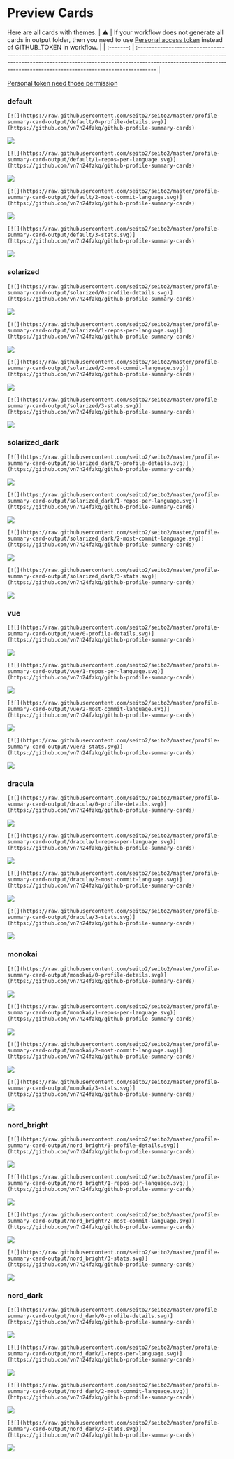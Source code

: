 
# Preview Cards

Here are all cards with themes.
| :warning: | If your workflow does not generate all cards in output folder, then you need to use [Personal access token](https://docs.github.com/en/actions/configuring-and-managing-workflows/creating-and-storing-encrypted-secrets) instead of GITHUB_TOKEN in workflow. |
| :-------: | :------------------------------------------------------------------------------------------------------------------------------------------------------------------------------------------------------------------------------------------------ |

[Personal token need those permission](https://github.com/vn7n24fzkq/github-profile-summary-cards/wiki/Personal-access-token-permissions)


### default


```
[![](https://raw.githubusercontent.com/seito2/seito2/master/profile-summary-card-output/default/0-profile-details.svg)](https://github.com/vn7n24fzkq/github-profile-summary-cards)
```
![](https://raw.githubusercontent.com/seito2/seito2/master/profile-summary-card-output/default/0-profile-details.svg)


```
[![](https://raw.githubusercontent.com/seito2/seito2/master/profile-summary-card-output/default/1-repos-per-language.svg)](https://github.com/vn7n24fzkq/github-profile-summary-cards)
```
![](https://raw.githubusercontent.com/seito2/seito2/master/profile-summary-card-output/default/1-repos-per-language.svg)


```
[![](https://raw.githubusercontent.com/seito2/seito2/master/profile-summary-card-output/default/2-most-commit-language.svg)](https://github.com/vn7n24fzkq/github-profile-summary-cards)
```
![](https://raw.githubusercontent.com/seito2/seito2/master/profile-summary-card-output/default/2-most-commit-language.svg)


```
[![](https://raw.githubusercontent.com/seito2/seito2/master/profile-summary-card-output/default/3-stats.svg)](https://github.com/vn7n24fzkq/github-profile-summary-cards)
```
![](https://raw.githubusercontent.com/seito2/seito2/master/profile-summary-card-output/default/3-stats.svg)


### solarized


```
[![](https://raw.githubusercontent.com/seito2/seito2/master/profile-summary-card-output/solarized/0-profile-details.svg)](https://github.com/vn7n24fzkq/github-profile-summary-cards)
```
![](https://raw.githubusercontent.com/seito2/seito2/master/profile-summary-card-output/solarized/0-profile-details.svg)


```
[![](https://raw.githubusercontent.com/seito2/seito2/master/profile-summary-card-output/solarized/1-repos-per-language.svg)](https://github.com/vn7n24fzkq/github-profile-summary-cards)
```
![](https://raw.githubusercontent.com/seito2/seito2/master/profile-summary-card-output/solarized/1-repos-per-language.svg)


```
[![](https://raw.githubusercontent.com/seito2/seito2/master/profile-summary-card-output/solarized/2-most-commit-language.svg)](https://github.com/vn7n24fzkq/github-profile-summary-cards)
```
![](https://raw.githubusercontent.com/seito2/seito2/master/profile-summary-card-output/solarized/2-most-commit-language.svg)


```
[![](https://raw.githubusercontent.com/seito2/seito2/master/profile-summary-card-output/solarized/3-stats.svg)](https://github.com/vn7n24fzkq/github-profile-summary-cards)
```
![](https://raw.githubusercontent.com/seito2/seito2/master/profile-summary-card-output/solarized/3-stats.svg)


### solarized_dark


```
[![](https://raw.githubusercontent.com/seito2/seito2/master/profile-summary-card-output/solarized_dark/0-profile-details.svg)](https://github.com/vn7n24fzkq/github-profile-summary-cards)
```
![](https://raw.githubusercontent.com/seito2/seito2/master/profile-summary-card-output/solarized_dark/0-profile-details.svg)


```
[![](https://raw.githubusercontent.com/seito2/seito2/master/profile-summary-card-output/solarized_dark/1-repos-per-language.svg)](https://github.com/vn7n24fzkq/github-profile-summary-cards)
```
![](https://raw.githubusercontent.com/seito2/seito2/master/profile-summary-card-output/solarized_dark/1-repos-per-language.svg)


```
[![](https://raw.githubusercontent.com/seito2/seito2/master/profile-summary-card-output/solarized_dark/2-most-commit-language.svg)](https://github.com/vn7n24fzkq/github-profile-summary-cards)
```
![](https://raw.githubusercontent.com/seito2/seito2/master/profile-summary-card-output/solarized_dark/2-most-commit-language.svg)


```
[![](https://raw.githubusercontent.com/seito2/seito2/master/profile-summary-card-output/solarized_dark/3-stats.svg)](https://github.com/vn7n24fzkq/github-profile-summary-cards)
```
![](https://raw.githubusercontent.com/seito2/seito2/master/profile-summary-card-output/solarized_dark/3-stats.svg)


### vue


```
[![](https://raw.githubusercontent.com/seito2/seito2/master/profile-summary-card-output/vue/0-profile-details.svg)](https://github.com/vn7n24fzkq/github-profile-summary-cards)
```
![](https://raw.githubusercontent.com/seito2/seito2/master/profile-summary-card-output/vue/0-profile-details.svg)


```
[![](https://raw.githubusercontent.com/seito2/seito2/master/profile-summary-card-output/vue/1-repos-per-language.svg)](https://github.com/vn7n24fzkq/github-profile-summary-cards)
```
![](https://raw.githubusercontent.com/seito2/seito2/master/profile-summary-card-output/vue/1-repos-per-language.svg)


```
[![](https://raw.githubusercontent.com/seito2/seito2/master/profile-summary-card-output/vue/2-most-commit-language.svg)](https://github.com/vn7n24fzkq/github-profile-summary-cards)
```
![](https://raw.githubusercontent.com/seito2/seito2/master/profile-summary-card-output/vue/2-most-commit-language.svg)


```
[![](https://raw.githubusercontent.com/seito2/seito2/master/profile-summary-card-output/vue/3-stats.svg)](https://github.com/vn7n24fzkq/github-profile-summary-cards)
```
![](https://raw.githubusercontent.com/seito2/seito2/master/profile-summary-card-output/vue/3-stats.svg)


### dracula


```
[![](https://raw.githubusercontent.com/seito2/seito2/master/profile-summary-card-output/dracula/0-profile-details.svg)](https://github.com/vn7n24fzkq/github-profile-summary-cards)
```
![](https://raw.githubusercontent.com/seito2/seito2/master/profile-summary-card-output/dracula/0-profile-details.svg)


```
[![](https://raw.githubusercontent.com/seito2/seito2/master/profile-summary-card-output/dracula/1-repos-per-language.svg)](https://github.com/vn7n24fzkq/github-profile-summary-cards)
```
![](https://raw.githubusercontent.com/seito2/seito2/master/profile-summary-card-output/dracula/1-repos-per-language.svg)


```
[![](https://raw.githubusercontent.com/seito2/seito2/master/profile-summary-card-output/dracula/2-most-commit-language.svg)](https://github.com/vn7n24fzkq/github-profile-summary-cards)
```
![](https://raw.githubusercontent.com/seito2/seito2/master/profile-summary-card-output/dracula/2-most-commit-language.svg)


```
[![](https://raw.githubusercontent.com/seito2/seito2/master/profile-summary-card-output/dracula/3-stats.svg)](https://github.com/vn7n24fzkq/github-profile-summary-cards)
```
![](https://raw.githubusercontent.com/seito2/seito2/master/profile-summary-card-output/dracula/3-stats.svg)


### monokai


```
[![](https://raw.githubusercontent.com/seito2/seito2/master/profile-summary-card-output/monokai/0-profile-details.svg)](https://github.com/vn7n24fzkq/github-profile-summary-cards)
```
![](https://raw.githubusercontent.com/seito2/seito2/master/profile-summary-card-output/monokai/0-profile-details.svg)


```
[![](https://raw.githubusercontent.com/seito2/seito2/master/profile-summary-card-output/monokai/1-repos-per-language.svg)](https://github.com/vn7n24fzkq/github-profile-summary-cards)
```
![](https://raw.githubusercontent.com/seito2/seito2/master/profile-summary-card-output/monokai/1-repos-per-language.svg)


```
[![](https://raw.githubusercontent.com/seito2/seito2/master/profile-summary-card-output/monokai/2-most-commit-language.svg)](https://github.com/vn7n24fzkq/github-profile-summary-cards)
```
![](https://raw.githubusercontent.com/seito2/seito2/master/profile-summary-card-output/monokai/2-most-commit-language.svg)


```
[![](https://raw.githubusercontent.com/seito2/seito2/master/profile-summary-card-output/monokai/3-stats.svg)](https://github.com/vn7n24fzkq/github-profile-summary-cards)
```
![](https://raw.githubusercontent.com/seito2/seito2/master/profile-summary-card-output/monokai/3-stats.svg)


### nord_bright


```
[![](https://raw.githubusercontent.com/seito2/seito2/master/profile-summary-card-output/nord_bright/0-profile-details.svg)](https://github.com/vn7n24fzkq/github-profile-summary-cards)
```
![](https://raw.githubusercontent.com/seito2/seito2/master/profile-summary-card-output/nord_bright/0-profile-details.svg)


```
[![](https://raw.githubusercontent.com/seito2/seito2/master/profile-summary-card-output/nord_bright/1-repos-per-language.svg)](https://github.com/vn7n24fzkq/github-profile-summary-cards)
```
![](https://raw.githubusercontent.com/seito2/seito2/master/profile-summary-card-output/nord_bright/1-repos-per-language.svg)


```
[![](https://raw.githubusercontent.com/seito2/seito2/master/profile-summary-card-output/nord_bright/2-most-commit-language.svg)](https://github.com/vn7n24fzkq/github-profile-summary-cards)
```
![](https://raw.githubusercontent.com/seito2/seito2/master/profile-summary-card-output/nord_bright/2-most-commit-language.svg)


```
[![](https://raw.githubusercontent.com/seito2/seito2/master/profile-summary-card-output/nord_bright/3-stats.svg)](https://github.com/vn7n24fzkq/github-profile-summary-cards)
```
![](https://raw.githubusercontent.com/seito2/seito2/master/profile-summary-card-output/nord_bright/3-stats.svg)


### nord_dark


```
[![](https://raw.githubusercontent.com/seito2/seito2/master/profile-summary-card-output/nord_dark/0-profile-details.svg)](https://github.com/vn7n24fzkq/github-profile-summary-cards)
```
![](https://raw.githubusercontent.com/seito2/seito2/master/profile-summary-card-output/nord_dark/0-profile-details.svg)


```
[![](https://raw.githubusercontent.com/seito2/seito2/master/profile-summary-card-output/nord_dark/1-repos-per-language.svg)](https://github.com/vn7n24fzkq/github-profile-summary-cards)
```
![](https://raw.githubusercontent.com/seito2/seito2/master/profile-summary-card-output/nord_dark/1-repos-per-language.svg)


```
[![](https://raw.githubusercontent.com/seito2/seito2/master/profile-summary-card-output/nord_dark/2-most-commit-language.svg)](https://github.com/vn7n24fzkq/github-profile-summary-cards)
```
![](https://raw.githubusercontent.com/seito2/seito2/master/profile-summary-card-output/nord_dark/2-most-commit-language.svg)


```
[![](https://raw.githubusercontent.com/seito2/seito2/master/profile-summary-card-output/nord_dark/3-stats.svg)](https://github.com/vn7n24fzkq/github-profile-summary-cards)
```
![](https://raw.githubusercontent.com/seito2/seito2/master/profile-summary-card-output/nord_dark/3-stats.svg)

